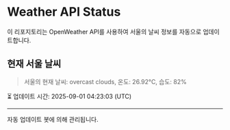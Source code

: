 
# Weather API Status

이 리포지토리는 OpenWeather API를 사용하여 서울의 날씨 정보를 자동으로 업데이트합니다.

## 현재 서울 날씨
> 서울의 현재 날씨: overcast clouds, 온도: 26.92°C, 습도: 82%

⏳ 업데이트 시간: 2025-09-01 04:23:03 (UTC)

---
자동 업데이트 봇에 의해 관리됩니다.
